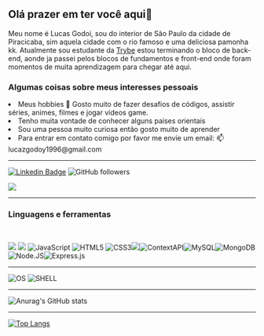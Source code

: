 <h2> Olá prazer em ter você aqui👋</h2>

Meu nome é Lucas Godoi, sou do interior de São Paulo da cidade de Piracicaba, sim aquela cidade com o rio famoso e uma deliciosa pamonha kk.
Atualmente sou estudante da <a href="https://www.betrybe.com/" target="_blank" rel="nofollow">Trybe</a> estou terminando o bloco de back-end, aonde ja passei pelos blocos de fundamentos e front-end onde foram momentos de muita aprendizagem para chegar até aqui.

<h3>Algumas coisas sobre meus interesses pessoais</h5>
<li> Meus hobbies 🤩 Gosto muito de fazer desafios de códigos, assistir séries, animes, filmes e jogar vídeos game.</li>
<li>Tenho muita vontade de conhecer alguns países orientais</li>
<li>Sou uma pessoa muito curiosa então gosto muito de aprender</li>
<li>Para entrar em contato comigo por favor me envie um email: 📫 lucazgodoy1996@gmail.com</li>

---

[![Linkedin Badge](https://img.shields.io/badge/-LinkedIn-blue?style=flat-square&logo=Linkedin&logoColor=white&link=https://www.linkedin.com/in/gabrielmirandab/)](https://www.linkedin.com/in/lucas-godoi96/) ![GitHub followers](https://img.shields.io/github/followers/lucasdev-96?style=social) 



<a href="https://www.instagram.com/lucazgodoy/" target="_blank" rel="nofollow"> <img src="https://camo.githubusercontent.com/5c3f3164b340475c38f1ec3d8c6d0c6e8656fbccac25d06cfb86477079b88638/68747470733a2f2f696d672e736869656c64732e696f2f62616467652f696e7374616772616d2d2532334534343035462e7376673f267374796c653d666f722d7468652d6261646765266c6f676f3d696e7374616772616d266c6f676f436f6c6f723d7768697465" data-canonical-src="https://img.shields.io/badge/instagram-%23E4405F.svg?&amp;style=for-the-badge&amp;logo=instagram&amp;logoColor=white" style="max-width:100%;"> </a>


---
<h3>Linguagens e ferramentas</h3>
</br>

<img src="https://img.shields.io/badge/React-20232A?style=for-the-badge&logo=react&logoColor=61DAFB"> <img src="https://img.shields.io/badge/Redux-593D88?style=for-the-badge&logo=redux&logoColor=white" /> ![JavaScript](https://img.shields.io/badge/JavaScript-323330?style=for-the-badge&logo=javascript&logoColor=F7DF1E) ![HTML5](https://img.shields.io/badge/HTML-239120?style=for-the-badge&logo=html5&logoColor=white) ![CSS3](https://img.shields.io/badge/CSS3-1572B6?style=for-the-badge&logo=css3&logoColor=white)<img src="https://img.shields.io/badge/Jest-C21325?style=for-the-badge&logo=jest&logoColor=white">![ContextAPI](https://img.shields.io/badge/ContextAPI-0000FF?style=for-the-badge&logo=React&logoColor=white)![MySQL](https://img.shields.io/badge/Mysql-1572B6?style=for-the-badge&logo=Mysql&logoColor=white)![MongoDB](https://img.shields.io/badge/MongoDB-239120?style=for-the-badge&logo=MongoDB&logoColor=white)![Node.JS](https://img.shields.io/badge/Node.JS-2E8B57?style=for-the-badge&logo=Node.JS&logoColor=white)![Express.js](https://img.shields.io/badge/Express-323330?logo=javascript&style=for-the-badge&logoColor=F7DF1E)

---
![OS](https://img.shields.io/badge/Ubuntu-E95420?style=for-the-badge&logo=ubuntu&logoColor=white) ![SHELL](https://img.shields.io/badge/Shell_Script-121011?style=for-the-badge&logo=gnu-bash&logoColor=white) 

----

![Anurag's GitHub stats](https://github-readme-stats.vercel.app/api?username=lucasdev-96&show_icons=true&theme=dark)

----

[![Top Langs](https://github-readme-stats.vercel.app/api/top-langs/?username=lucasdev-96&layout=compact&theme=theme=dark)](https://github.com/lucasdev-96/github-readme-stats)
